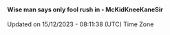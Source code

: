 #### Wise man says only fool rush in - McKidKneeKaneSir
Updated on 15/12/2023 - 08:11:38 (UTC) Time Zone
